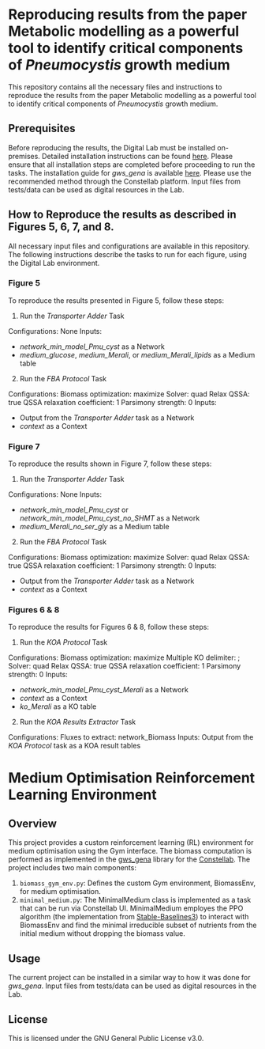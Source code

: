 # Reproducing results from the paper Metabolic modelling as a powerful tool to identify critical components of _Pneumocystis_ growth medium

This repository contains all the necessary files and instructions to reproduce the results from the paper Metabolic modelling as a powerful tool to identify critical components of _Pneumocystis_ growth medium.

## Prerequisites
Before reproducing the results, the Digital Lab must be installed on-premises. Detailed installation instructions can be found [here](https://constellab.community/bricks/gws_academy/latest/doc/digital-lab/overview/294e86b4-ce9a-4c56-b34e-61c9a9a8260d). Please ensure that all installation steps are completed before proceeding to run the tasks. The installation guide for _gws_gena_ is available [here](https://github.com/Constellab/gws_gena/tree/master?tab=readme-ov-file). Please use the recommended method through the Constellab platform. Input files from tests/data can be used as digital resources in the Lab.

## How to Reproduce the results as described in Figures 5, 6, 7, and 8. 
All necessary input files and configurations are available in this repository. The following instructions describe the tasks to run for each figure, using the Digital Lab environment.

### Figure 5
To reproduce the results presented in Figure 5, follow these steps:

1. Run the _Transporter Adder_ Task

Configurations: None
Inputs:
- _network_min_model_Pmu_cyst_ as a Network
- _medium_glucose_, _medium_Merali_, or _medium_Merali_lipids_ as a Medium table

2. Run the _FBA Protocol_ Task

Configurations:
Biomass optimization: maximize
Solver: quad
Relax QSSA: true
QSSA relaxation coefficient: 1
Parsimony strength: 0
Inputs:
- Output from the _Transporter Adder_ task as a Network
- _context_ as a Context

### Figure 7
To reproduce the results shown in Figure 7, follow these steps:

1. Run the _Transporter Adder_ Task

Configurations: None
Inputs:
- _network_min_model_Pmu_cyst_ or _network_min_model_Pmu_cyst_no_SHMT_ as a Network
- _medium_Merali_no_ser_gly_ as a Medium table

2. Run the _FBA Protocol_ Task

Configurations:
Biomass optimization: maximize
Solver: quad
Relax QSSA: true
QSSA relaxation coefficient: 1
Parsimony strength: 0
Inputs:
- Output from the _Transporter Adder_ task as a Network
- _context_ as a Context

### Figures 6 & 8
To reproduce the results for Figures 6 & 8, follow these steps:

1. Run the _KOA Protocol_ Task

Configurations:
Biomass optimization: maximize
Multiple KO delimiter: ;
Solver: quad
Relax QSSA: true
QSSA relaxation coefficient: 1
Parsimony strength: 0
Inputs:
- _network_min_model_Pmu_cyst_Merali_ as a Network
- _context_ as a Context
- _ko_Merali_ as a KO table

2. Run the _KOA Results Extractor_ Task

Configurations:
Fluxes to extract: network_Biomass
Inputs:
Output from the _KOA Protocol_ task as a KOA result tables

# Medium Optimisation Reinforcement Learning Environment

## Overview

This project provides a custom reinforcement learning (RL) environment for medium optimisation using the Gym interface. The biomass computation is performed as implemented in the [gws_gena](https://github.com/Constellab/gws_gena) library for the [Constellab](https://constellab.io/). The project includes two main components:

1. `biomass_gym_env.py`: Defines the custom Gym environment, BiomassEnv, for medium optimisation.
2. `minimal_medium.py`: The MinimalMedium class is implemented as a task that can be run via Constellab UI. MinimalMedium employes the PPO algorithm (the implementation from [Stable-Baselines3](https://stable-baselines3.readthedocs.io/en/master/)) to interact with BiomassEnv and find the minimal irreducible subset of nutrients from the initial medium without dropping the biomass value.

## Usage

The current project can be installed in a similar way to how it was done for _gws_gena_. Input files from tests/data can be used as digital resources in the Lab.

## License

This is licensed under the GNU General Public License v3.0.
